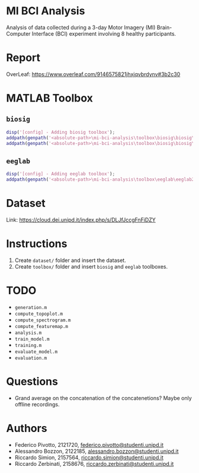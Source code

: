 # MI BCI Analysis
Analysis of data collected during a 3-day Motor Imagery (MI) Brain-Computer Interface (BCI) experiment involving 8 healthy participants.

# Report
OverLeaf: https://www.overleaf.com/9146575821jhxjqvbrdynv#3b2c30

# MATLAB Toolbox

## `biosig`
```matlab
disp('[config] - Adding biosig toolbox');
addpath(genpath('<absolute-path>\mi-bci-analysis\toolbox\biosig\biosig\t200_FileAccess'));
addpath(genpath('<absolute-path>\mi-bci-analysis\toolbox\biosig\biosig\t250_ArtifactPreProcessingQualityControl'));
```

## `eeglab`
```matlab
disp('[config] - Adding eeglab toolbox');
addpath(genpath('<absolute-path>\mi-bci-analysis\toolbox\eeglab\eeglab2024.2'));
```

# Dataset
Link: https://cloud.dei.unipd.it/index.php/s/DLJfJccgFnFiDZY

# Instructions
1. Create `dataset/` folder and insert the dataset.
2. Create `toolbox/` folder and insert `biosig` and `eeglab` toolboxes.

# TODO
- `generation.m`
- `compute_topoplot.m`
- `compute_spectrogram.m`
- `compute_featuremap.m`
- `analysis.m`
- `train_model.m`
- `training.m`
- `evaluate_model.m`
- `evaluation.m`

# Questions
- Grand average on the concatenation of the concatenetions? Maybe only offline recordings.

# Authors
- Federico Pivotto, 2121720, federico.pivotto@studenti.unipd.it
- Alessandro Bozzon, 2122185, alessandro.bozzon@studenti.unipd.it
- Riccardo Simion, 2157564, riccardo.simion@studenti.unipd.it
- Riccardo Zerbinati, 2158676, riccardo.zerbinati@studenti.unipd.it
